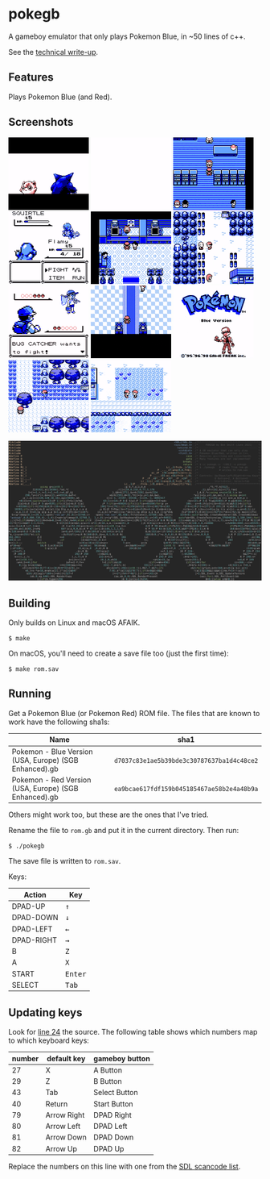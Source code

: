 # pokegb

A gameboy emulator that only plays Pokemon Blue, in ~50 lines of c++.

See the [technical write-up](https://binji.github.io/posts/pokegb/).

## Features

Plays Pokemon Blue (and Red).

## Screenshots

![1](img/o1.gif)
![2](img/o2.gif)
![3](img/o3.gif)
![4](img/o4.gif)
![5](img/o5.gif)
![6](img/o6.gif)
![7](img/o7.gif)
![8](img/o8.gif)
![9](img/o9.gif)
![10](img/o10.gif)
![11](img/o11.gif)

![Source Code](img/pokegb.png)

## Building

Only builds on Linux and macOS AFAIK.

```
$ make
```

On macOS, you'll need to create a save file too (just the first time):

```
$ make rom.sav
```

## Running

Get a Pokemon Blue (or Pokemon Red) ROM file. The files that are known to work have the following sha1s:

| Name | sha1 |
| - | - |
| Pokemon - Blue Version (USA, Europe) (SGB Enhanced).gb | `d7037c83e1ae5b39bde3c30787637ba1d4c48ce2` |
| Pokemon - Red Version (USA, Europe) (SGB Enhanced).gb | `ea9bcae617fdf159b045185467ae58b2e4a48b9a` |

Others might work too, but these are the ones that I've tried.

Rename the file to `rom.gb` and put it in the current directory. Then run:

```
$ ./pokegb
```

The save file is written to `rom.sav`.

Keys:

| Action | Key |
| --- | --- |
| DPAD-UP | <kbd>↑</kbd> |
| DPAD-DOWN | <kbd>↓</kbd> |
| DPAD-LEFT | <kbd>←</kbd> |
| DPAD-RIGHT | <kbd>→</kbd> |
| B | <kbd>Z</kbd> |
| A | <kbd>X</kbd> |
| START | <kbd>Enter</kbd> |
| SELECT | <kbd>Tab</kbd> |

## Updating keys

Look for [line 24](https://github.com/binji/pokegb/blob/5444936aa7f12cb8c5c9c78e3c0c391ca4102f9b/pokegb.cc#L24) the source.
The following table shows which numbers map to which keyboard keys:

| number | default key | gameboy button |
| - | - | - |
| 27 | X | A Button |
| 29 | Z | B Button |
| 43 | Tab | Select Button |
| 40 | Return | Start Button |
| 79 | Arrow Right | DPAD Right |
| 80 | Arrow Left | DPAD Left |
| 81 | Arrow Down | DPAD Down |
| 82 | Arrow Up | DPAD Up |

Replace the numbers on this line with one from the [SDL scancode list](https://www.libsdl.org/tmp/SDL/include/SDL_scancode.h).
